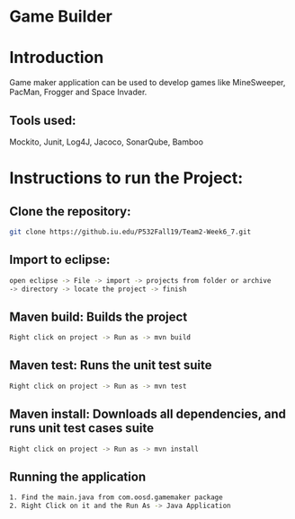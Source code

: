 # Game Builder
# Introduction
Game maker application can be used to develop games like MineSweeper, PacMan, Frogger and Space Invader.
## Tools used:
Mockito, Junit, Log4J, Jacoco, SonarQube, Bamboo

# Instructions to run the Project:
## Clone the repository:
``` bash
git clone https://github.iu.edu/P532Fall19/Team2-Week6_7.git
```
## Import to eclipse:
``` bash
open eclipse -> File -> import -> projects from folder or archive 
-> directory -> locate the project -> finish
```
## Maven build: Builds the project
``` bash
Right click on project -> Run as -> mvn build
```
## Maven test: Runs the unit test suite
``` bash
Right click on project -> Run as -> mvn test
```
## Maven install: Downloads all dependencies, and runs unit test cases suite
``` bash
Right click on project -> Run as -> mvn install
```
## Running the application
``` bash
1. Find the main.java from com.oosd.gamemaker package
2. Right Click on it and the Run As -> Java Application
```
